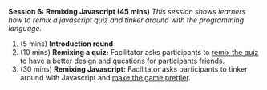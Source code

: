 **Session 6: Remixing Javascript (45 mins)** *This session shows learners how to remix a javascript quiz and tinker around with the programming language.*

<ol>
<li>(5 mins) <strong>Introduction round</strong></li>
<li>(10 mins) <strong>Remixing a quiz:</strong> Facilitator asks participants to <a href="https://toolness.makes.org/thimble/MjAzMTQ4NTE4NA==/teeny-quiz-fun">remix the quiz</a> to have a better design and questions for participants friends.  </li>
<li>(30 mins) <strong>Remixing Javascript:</strong> Facilitator asks participants to tinker around with Javascript and <a href="https://toolness.makes.org/thimble/poundsplat">make the game prettier</a>. </li>
</ol>